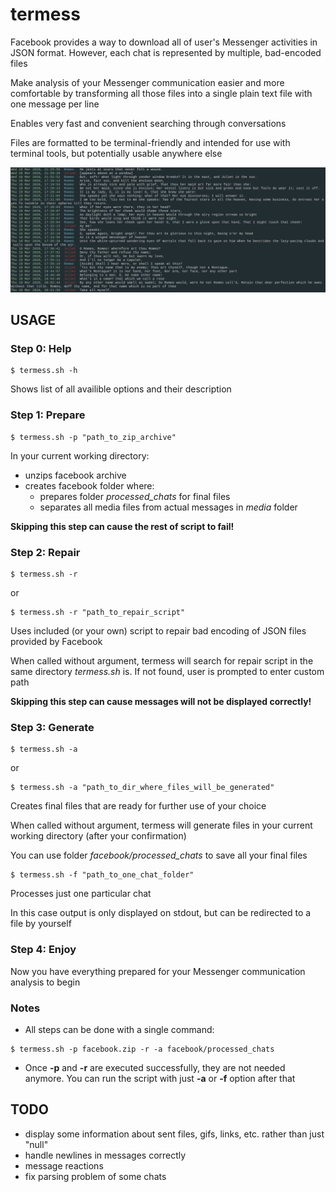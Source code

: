 # termess

Facebook provides a way to download all of user's Messenger activities in JSON format. However, each chat is represented by multiple, bad-encoded files

Make analysis of your Messenger communication easier and more comfortable by transforming all those files into a single plain text file with one message per line

Enables very fast and convenient searching through conversations

Files are formatted to be terminal-friendly and intended for use with terminal tools, but potentially usable anywhere else



![Chat example](./example.png)

## USAGE

### Step 0: Help
```
$ termess.sh -h
```
Shows list of all availible options and their description


### Step 1: Prepare
```
$ termess.sh -p "path_to_zip_archive"
```
In your current working directory:

* unzips facebook archive
* creates facebook folder where:
    * prepares folder *processed_chats* for final files
    * separates all media files from actual messages in *media* folder

**Skipping this step can cause the rest of script to fail!**


### Step 2: Repair
```
$ termess.sh -r
```
or
```
$ termess.sh -r "path_to_repair_script"
```
Uses included (or your own) script to repair bad encoding of JSON files provided by Facebook

When called without argument, termess will search for repair script in the same directory *termess.sh* is. If not found, user is prompted to enter custom path

**Skipping this step can cause messages will not be displayed correctly!**


### Step 3: Generate
```
$ termess.sh -a
```
or
```
$ termess.sh -a "path_to_dir_where_files_will_be_generated"
```
Creates final files that are ready for further use of your choice

When called without argument, termess will generate files in your current working directory (after your confirmation)

You can use folder *facebook/processed_chats* to save all your final files

```
$ termess.sh -f "path_to_one_chat_folder"
```
Processes just one particular chat

In this case output is only displayed on stdout, but can be redirected to a file by yourself


### Step 4: Enjoy
Now you have everything prepared for your Messenger communication analysis to begin


### Notes

* All steps can be done with a single command:
```
$ termess.sh -p facebook.zip -r -a facebook/processed_chats
```
* Once **-p** and **-r** are executed successfully, they are not needed anymore. You can run the script with just **-a** or **-f** option after that


## TODO

* display some information about sent files, gifs, links, etc. rather than just "null"
* handle newlines in messages correctly
* message reactions
* fix parsing problem of some chats
